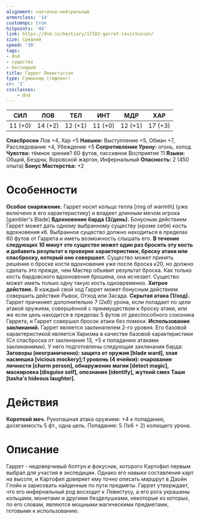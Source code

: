 ```yaml
---
alignment: хаотично-нейтральный
armorclass: '14'
customnpc: true
hitpoints: '44'
link: https://dnd.su/bestiary/17382-garret-levistusson/
size: Средний
speed: '30'
tags:
- dnd
- существо
- бестиарий
title: Гаррет Левистуссон
type: Гуманоид (тифлинг)
cr: '2'
cssclasses:
    - dnd
---
```



| СИЛ | ЛОВ | ТЕЛ | ИНТ | МДР | ХАР |
|---|---|---|---|---|---|
| 11 (+0) | 14 (+2) | 12 (+1) | 11 (+0) | 12 (+1) | 17 (+3) |
**Спасброски** Лов +4, Хар +5
**Навыки:** Выступление +5, Обман +7, Расследование +4, Убеждение +5
**Сопротивление Урону:** огонь, холод
**Чувства:** тёмное зрение? 60 футов, пассивное Восприятие 11
**Языки:** Общий, Бездны, Воровской жаргон, Инфернальный
**Опасность:** 2 (450 опыта)
**Бонус Мастерства:** +2


# Особенности
**Особое снаряжение.** Гаррет носит кольцо тепла [ring of warmth] (уже включено в его характеристику) и владеет длинным мечом игрока [gambler's Blade]
**Вдохновение барда (3/день).** Бонусным действием Гаррет может дать одному выбранному существу (кроме себя) кость вдохновения к6. Выбранное существо должно находиться в пределах 60 футов от Гаррета и иметь возможность слышать его.
**В течение следующих 10 минут это существо может один раз бросить эту кость и добавить результат к проверке характеристики, броску атаки или спасброску, который оно совершает.** Существо может принять решение о броске кости вдохновения уже после броска к20, но должно сделать это прежде, чем Мастер объявит результат броска. Как только кость бардовского вдохновения брошена, она исчезает. Существо может иметь только одну такую кость одновременно.
**Хитрое действие.** В каждый свой ход Гаррет может бонусным действием совершить действие Рывок, Отход или Засада.
**Скрытая атака (1/ход).** Гаррет причиняет дополнительно 7 (2к6) урона, если попадает по цели атакой оружием, совершённой с преимуществом к броску атаки, или же если цель находится в пределах 5 футов от дееспособного союзника Гаррета, и Гаррет совершал бросок атаки без помехи.
**Использование заклинаний.** Гаррет является заклинателем 2-го уровня. Его базовой характеристикой является Харизма  в качестве базовой характеристики (Сл спасброска от заклинания 13, +5 к попаданию атаками заклинаниями). У него подготовлены следующие заклинания барда:
**Заговоры (неограниченно): защита от оружия [blade ward], злая насмешка [vicious mockery];1 уровень (4 ячейки): очарование личности [charm person], обнаружение магии [detect magic], маскировка [disguise self], опознание [identify], жуткий смех Таши [tasha's hideous laughter].** 


# Действия
**Короткий меч.** Рукопашная атака оружием: +4 к попаданию, досягаемость 5 фт., одна цель. Попадание: 5 (1к6 + 2) колющего урона.


# Описание
Гаррет - недоверчивый болтун и фокусник, которого Картофил первым выбрал для участия в экспедиции. Однако его навыки составления карт на высоте, и Картофил доверяет ему точно описать маршрут в Даойн Глойн и зарисовать найденные по пути предметы. Гаррет утверждает, что его инфернальный род восходит к Левистусу, а его рога украшены кольцами, монетами и другими безделушками, некоторые из которых, по его словам, являются мощными магическими предметами, готовыми к использованию.